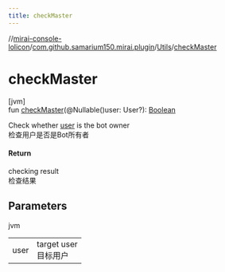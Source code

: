```yaml
---
title: checkMaster
---
```

//[mirai-console-lolicon](../../../index.html)/[com.github.samarium150.mirai.plugin](../index.html)/[Utils](index.html)/[checkMaster](check-master.html)



# checkMaster



[jvm]\
fun [checkMaster](check-master.html)(@Nullable()user: User?): [Boolean](https://kotlinlang.org/api/latest/jvm/stdlib/kotlin/-boolean/index.html)



Check whether [user](check-master.html) is the bot owner <br> 检查用户是否是Bot所有者



#### Return



checking result <br> 检查结果



## Parameters


jvm

| | |
|---|---|
| user | target user <br> 目标用户 |




